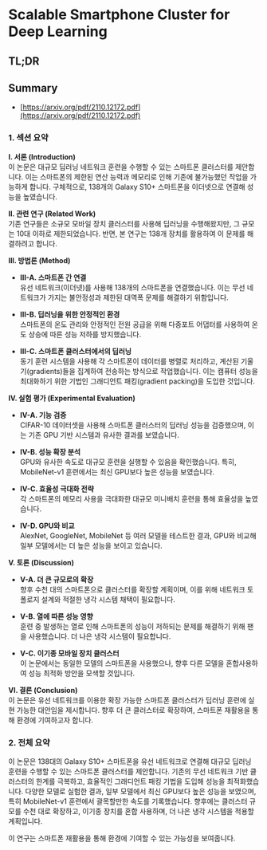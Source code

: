 # Scalable Smartphone Cluster for Deep Learning
## TL;DR
## Summary
- [https://arxiv.org/pdf/2110.12172.pdf](https://arxiv.org/pdf/2110.12172.pdf)

### 1. 섹션 요약

**I. 서론 (Introduction)**  
이 논문은 대규모 딥러닝 네트워크 훈련을 수행할 수 있는 스마트폰 클러스터를 제안합니다. 이는 스마트폰의 제한된 연산 능력과 메모리로 인해 기존에 불가능했던 작업을 가능하게 합니다. 구체적으로, 138개의 Galaxy S10+ 스마트폰을 이더넷으로 연결해 성능을 높였습니다.

**II. 관련 연구 (Related Work)**  
기존 연구들은 소규모 모바일 장치 클러스터를 사용해 딥러닝을 수행해왔지만, 그 규모는 10대 이하로 제한되었습니다. 반면, 본 연구는 138개 장치를 활용하여 이 문제를 해결하려고 합니다.

**III. 방법론 (Method)**  
- **III-A. 스마트폰 간 연결**  
  유선 네트워크(이더넷)를 사용해 138개의 스마트폰을 연결했습니다. 이는 무선 네트워크가 가지는 불안정성과 제한된 대역폭 문제를 해결하기 위함입니다.
  
- **III-B. 딥러닝을 위한 안정적인 환경**  
  스마트폰의 온도 관리와 안정적인 전원 공급을 위해 다중포트 어댑터를 사용하여 온도 상승에 따른 성능 저하를 방지했습니다.
  
- **III-C. 스마트폰 클러스터에서의 딥러닝**  
  동기 훈련 시스템을 사용해 각 스마트폰이 데이터를 병렬로 처리하고, 계산된 기울기(gradients)들을 집계하여 전송하는 방식으로 작업했습니다. 이는 캠퓨터 성능을 최대화하기 위한 기법인 그래디언트 패킹(gradient packing)을 도입한 것입니다.

**IV. 실험 평가 (Experimental Evaluation)**  
- **IV-A. 기능 검증**  
  CIFAR-10 데이터셋을 사용해 스마트폰 클러스터의 딥러닝 성능을 검증했으며, 이는 기존 GPU 기반 시스템과 유사한 결과를 보였습니다.
  
- **IV-B. 성능 확장 분석**  
  GPU와 유사한 속도로 대규모 훈련을 실행할 수 있음을 확인했습니다. 특히, MobileNet-v1 훈련에서는 최신 GPU보다 높은 성능을 보였습니다.
  
- **IV-C. 효율성 극대화 전략**  
  각 스마트폰의 메모리 사용을 극대화한 대규모 미니배치 훈련을 통해 효율성을 높였습니다.
  
- **IV-D. GPU와 비교**  
  AlexNet, GoogleNet, MobileNet 등 여러 모델을 테스트한 결과, GPU와 비교해 일부 모델에서는 더 높은 성능을 보이고 있습니다.

**V. 토론 (Discussion)**
- **V-A. 더 큰 규모로의 확장**  
  향후 수천 대의 스마트폰으로 클러스터를 확장할 계획이며, 이를 위해 네트워크 토폴로지 설계와 적절한 냉각 시스템 채택이 필요합니다.
  
- **V-B. 열에 따른 성능 영향**  
  훈련 중 발생하는 열로 인해 스마트폰의 성능이 저하되는 문제를 해결하기 위해 팬을 사용했습니다. 더 나은 냉각 시스템이 필요합니다.
  
- **V-C. 이기종 모바일 장치 클러스터**  
  이 논문에서는 동일한 모델의 스마트폰을 사용했으나, 향후 다른 모델을 혼합사용하여 성능 최적화 방안을 모색할 것입니다.

**VI. 결론 (Conclusion)**  
이 논문은 유선 네트워크를 이용한 확장 가능한 스마트폰 클러스터가 딥러닝 훈련에 실현 가능한 대안임을 제시합니다. 향후 더 큰 클러스터로 확장하여, 스마트폰 재활용을 통해 환경에 기여하고자 합니다.

### 2. 전체 요약

이 논문은 138대의 Galaxy S10+ 스마트폰을 유선 네트워크로 연결해 대규모 딥러닝 훈련을 수행할 수 있는 스마트폰 클러스터를 제안합니다. 기존의 무선 네트워크 기반 클러스터의 한계를 극복하고, 효율적인 그래디언트 패킹 기법을 도입해 성능을 최적화했습니다. 다양한 모델로 실험한 결과, 일부 모델에서 최신 GPU보다 높은 성능을 보였으며, 특히 MobileNet-v1 훈련에서 괄목할만한 속도를 기록했습니다. 향후에는 클러스터 규모를 수천 대로 확장하고, 이기종 장치를 혼합 사용하며, 더 나은 냉각 시스템을 적용할 계획입니다.

이 연구는 스마트폰 재활용을 통해 환경에 기여할 수 있는 가능성을 보여줍니다.